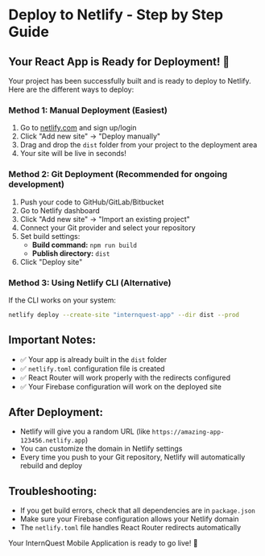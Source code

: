# Deploy to Netlify - Step by Step Guide

## Your React App is Ready for Deployment! 🚀

Your project has been successfully built and is ready to deploy to Netlify. Here are the different ways to deploy:

### Method 1: Manual Deployment (Easiest)
1. Go to [netlify.com](https://netlify.com) and sign up/login
2. Click "Add new site" → "Deploy manually"
3. Drag and drop the `dist` folder from your project to the deployment area
4. Your site will be live in seconds!

### Method 2: Git Deployment (Recommended for ongoing development)
1. Push your code to GitHub/GitLab/Bitbucket
2. Go to Netlify dashboard
3. Click "Add new site" → "Import an existing project"
4. Connect your Git provider and select your repository
5. Set build settings:
   - **Build command:** `npm run build`
   - **Publish directory:** `dist`
6. Click "Deploy site"

### Method 3: Using Netlify CLI (Alternative)
If the CLI works on your system:
```bash
netlify deploy --create-site "internquest-app" --dir dist --prod
```

## Important Notes:
- ✅ Your app is already built in the `dist` folder
- ✅ `netlify.toml` configuration file is created
- ✅ React Router will work properly with the redirects configured
- ✅ Your Firebase configuration will work on the deployed site

## After Deployment:
- Netlify will give you a random URL (like `https://amazing-app-123456.netlify.app`)
- You can customize the domain in Netlify settings
- Every time you push to your Git repository, Netlify will automatically rebuild and deploy

## Troubleshooting:
- If you get build errors, check that all dependencies are in `package.json`
- Make sure your Firebase configuration allows your Netlify domain
- The `netlify.toml` file handles React Router redirects automatically

Your InternQuest Mobile Application is ready to go live! 🎉
